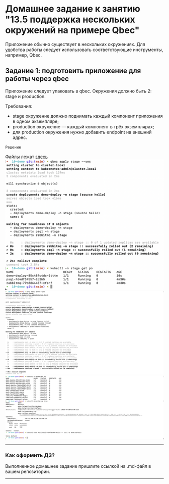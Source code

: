 # Домашнее задание к занятию "13.5 поддержка нескольких окружений на примере Qbec"
Приложение обычно существует в нескольких окружениях. Для удобства работы следует использовать соответствующие инструменты, например, Qbec.

## Задание 1: подготовить приложение для работы через qbec
Приложение следует упаковать в qbec. Окружения должно быть 2: stage и production. 

Требования:
* stage окружение должно поднимать каждый компонент приложения в одном экземпляре;
* production окружение — каждый компонент в трёх экземплярах;
* для production окружения нужно добавить endpoint на внешний адрес.
```
Решение
```
Файлы лежат [здесь](https://github.com/AnantaHari/devops-netology/tree/main/13-kubernetes-config-05-qbec/10-demo)  
![Stage](https://github.com/AnantaHari/devops-netology/blob/main/screenshots/Снимок%20экрана%202022-07-18%20в%2018.19.30.png)
![Prod1](https://github.com/AnantaHari/devops-netology/blob/main/screenshots/Снимок%20экрана%202022-07-18%20в%2018.42.07.png)
![Prod2](https://github.com/AnantaHari/devops-netology/blob/main/screenshots/Снимок%20экрана%202022-07-18%20в%2018.45.03.png)

---

### Как оформить ДЗ?

Выполненное домашнее задание пришлите ссылкой на .md-файл в вашем репозитории.

---
